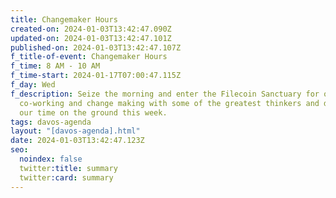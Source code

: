 ```yaml
---
title: Changemaker Hours
created-on: 2024-01-03T13:42:47.090Z
updated-on: 2024-01-03T13:42:47.101Z
published-on: 2024-01-03T13:42:47.107Z
f_title-of-event: Changemaker Hours
f_time: 8 AM - 10 AM
f_time-start: 2024-01-17T07:00:47.115Z
f_day: Wed
f_description: Seize the morning and enter the Filecoin Sanctuary for open
  co-working and change making with some of the greatest thinkers and doers of
  our time on the ground this week.
tags: davos-agenda
layout: "[davos-agenda].html"
date: 2024-01-03T13:42:47.123Z
seo:
  noindex: false
  twitter:title: summary
  twitter:card: summary
---
```

